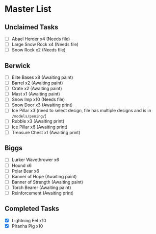# Master List

## Unclaimed Tasks
- [ ] Abael Herder x4 (Needs file)
- [ ] Large Snow Rock x4 (Needs file)
- [ ] Snow Rock x2 (Needs file)

## Berwick
- [ ] Elite Bases x8 (Awaiting paint)
- [ ] Barrel x2 (Awaiting paint)
- [ ] Crate x2 (Awaiting paint)
- [ ] Mast x1 (Awaiting paint)
- [ ] Snow Imp x10 (Needs file)
- [ ] Snow Door x3 (Awaiting print)
- [ ] Ice Pillar x3 (need to select design, file has multiple designs and is in `/models/pening/`)
- [ ] Rubble x3 (Awaiting print)
- [ ] Ice Pillar x6 (Awaiting print)
- [ ] Treasure Chest x1 (Awaiting print)

## Biggs
- [ ] Lurker Wavethrower x6
- [ ] Hound x6
- [ ] Polar Bear x6
- [ ] Banner of Hope (Awaiting paint)
- [ ] Banner of Strength (Awaiting paint)
- [ ] Torch Bearer (Awaiting paint)
- [ ] Reinforcement (Awaiting print)

## Completed Tasks
- [x] Lightning Eel x10
- [x] Piranha Pig x10
